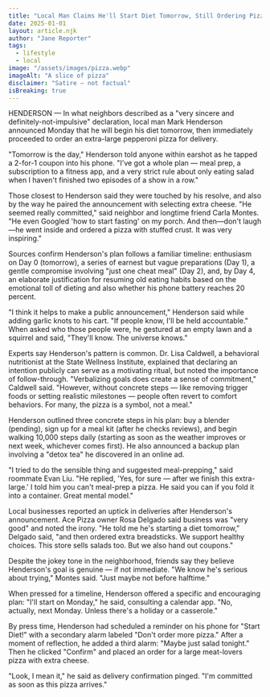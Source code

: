```yaml
---
title: "Local Man Claims He'll Start Diet Tomorrow, Still Ordering Pizza"
date: 2025-01-01
layout: article.njk
author: "Jane Reporter"
tags:
  - lifestyle
  - local
image: "/assets/images/pizza.webp"
imageAlt: "A slice of pizza"
disclaimer: "Satire — not factual"
isBreaking: true
---
```


HENDERSON — In what neighbors described as a "very sincere and definitely-not-impulsive" declaration, local man Mark Henderson announced Monday that he will begin his diet tomorrow, then immediately proceeded to order an extra-large pepperoni pizza for delivery.

"Tomorrow is the day," Henderson told anyone within earshot as he tapped a 2-for-1 coupon into his phone. "I've got a whole plan — meal prep, a subscription to a fitness app, and a very strict rule about only eating salad when I haven't finished two episodes of a show in a row."

Those closest to Henderson said they were touched by his resolve, and also by the way he paired the announcement with selecting extra cheese. "He seemed really committed," said neighbor and longtime friend Carla Montes. "He even Googled 'how to start fasting' on my porch. And then—don't laugh—he went inside and ordered a pizza with stuffed crust. It was very inspiring."

Sources confirm Henderson's plan follows a familiar timeline: enthusiasm on Day 0 (tomorrow), a series of earnest but vague preparations (Day 1), a gentle compromise involving "just one cheat meal" (Day 2), and, by Day 4, an elaborate justification for resuming old eating habits based on the emotional toll of dieting and also whether his phone battery reaches 20 percent.

"I think it helps to make a public announcement," Henderson said while adding garlic knots to his cart. "If people know, I'll be held accountable." When asked who those people were, he gestured at an empty lawn and a squirrel and said, "They'll know. The universe knows."

Experts say Henderson's pattern is common. Dr. Lisa Caldwell, a behavioral nutritionist at the State Wellness Institute, explained that declaring an intention publicly can serve as a motivating ritual, but noted the importance of follow-through. "Verbalizing goals does create a sense of commitment," Caldwell said. "However, without concrete steps — like removing trigger foods or setting realistic milestones — people often revert to comfort behaviors. For many, the pizza is a symbol, not a meal."

Henderson outlined three concrete steps in his plan: buy a blender (pending), sign up for a meal kit (after he checks reviews), and begin walking 10,000 steps daily (starting as soon as the weather improves or next week, whichever comes first). He also announced a backup plan involving a "detox tea" he discovered in an online ad.

"I tried to do the sensible thing and suggested meal-prepping," said roommate Evan Liu. "He replied, 'Yes, for sure — after we finish this extra-large.' I told him you can't meal-prep a pizza. He said you can if you fold it into a container. Great mental model."

Local businesses reported an uptick in deliveries after Henderson's announcement. Ace Pizza owner Rosa Delgado said business was "very good" and noted the irony. "He told me he's starting a diet tomorrow," Delgado said, "and then ordered extra breadsticks. We support healthy choices. This store sells salads too. But we also hand out coupons."

Despite the jokey tone in the neighborhood, friends say they believe Henderson's goal is genuine — if not immediate. "We know he's serious about trying," Montes said. "Just maybe not before halftime."

When pressed for a timeline, Henderson offered a specific and encouraging plan: "I'll start on Monday," he said, consulting a calendar app. "No, actually, next Monday. Unless there's a holiday or a casserole."

By press time, Henderson had scheduled a reminder on his phone for "Start Diet!" with a secondary alarm labeled "Don't order more pizza." After a moment of reflection, he added a third alarm: "Maybe just salad tonight." Then he clicked "Confirm" and placed an order for a large meat-lovers pizza with extra cheese.

"Look, I mean it," he said as delivery confirmation pinged. "I'm committed as soon as this pizza arrives."